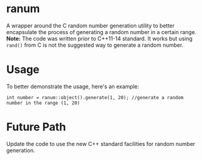 # ranum
A wrapper around the C random number generation utility to better encapsulate the process of generating a random number in a certain range.
**Note:** The code was written prior to C++11-14 standard. It works but using `rand()` from C is not the suggested way to generate a random number.

# Usage
To better demonstrate the usage, here's an example:
```
int number = ranum::object().generate(1, 20); //generate a random number in the range (1, 20)
```

# Future Path
Update the code to use the new C++ standard facilities for random number generation.
